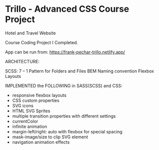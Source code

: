 # Trillo - Advanced CSS Course Project

Hotel and Travel Website

Course Coding Project I Completed.

App can be run from: https://frank-pechar-trillo.netlify.app/

ARCHITECTURE:
 
SCSS: 7 – 1 Pattern for Folders and Files
BEM Naming convention 
Flexbox Layouts 

IMPLEMENTED the FOLLOWING in SASS(SCSS) and CSS:

- responsive flexbox layouts
- CSS custom properties
- SVG icons
- HTML SVG Sprites
- multiple transition properties with different settings 
- currentColor
- infinite animation
- margin-left/right: auto with flexbox for special spacing 
- mask-image/size to clip SVG element
- navigation animation effects  
